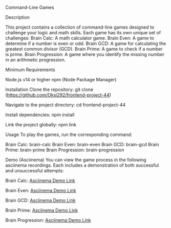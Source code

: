 Command-Line Games

Description

This project contains a collection of command-line games designed to challenge your logic and math skills. Each game has its own unique set of challenges:
 Brain Calc: A math calculator game.
 Brain Even: A game to determine if a number is even or odd.
 Brain GCD: A game for calculating the greatest common divisor (GCD).
 Brain Prime: A game to check if a number is prime.
 Brain Progression: A game where you identify the missing number in an arithmetic progression.

Minimum Requirements

 Node.js v14 or higher
 npm (Node Package Manager)

Installation
 Clone the repository:
   git clone (https://github.com/Oksi292/frontend-project-44)

Navigate to the project directory:
   cd frontend-project-44

Install dependencies: 
   npm install

Link the project globally:
   npm link


Usage
 To play the games, run the corresponding command:

Brain Calc:
   brain-calc
Brain Even:
   brain-even
Brain GCD:
   brain-gcd
Brain Prime:
   brain-prime
Brain Progression:
   brain-progression


Demo (Asciinema)
 You can view the game process in the following asciinema recordings. Each includes a demonstration of both successful and unsuccessful attempts:

Brain Calc: [Asciinema Demo Link](https://asciinema.org/a/lrUmDLTmOwVGgWGmfi7qizQ4X)

Brain Even: [Asciinema Demo Link](https://asciinema.org/a/0dyMfOmYnh9D9iLMB9F7SAWyK)

Brain GCD: [Asciinema Demo Link](https://asciinema.org/a/S62GJKqjnd4SPuzWHTW5bz5ch)

Brain Prime: [Asciinema Demo Link](https://asciinema.org/a/vmQsjSQS70Vg9YsYivmzb3Pk7)

Brain Progression: [Asciinema Demo Link](https://asciinema.org/a/ZBWfiyqieg8HJvTlSMHQsaq3a)


